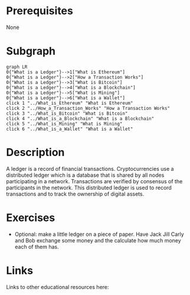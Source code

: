 # Prerequisites
None

# Subgraph

```mermaid
graph LR
0{"What is a Ledger"}-->1["What is Ethereum"]
0{"What is a Ledger"}-->2["How a Transaction Works"]
0{"What is a Ledger"}-->3["What is Bitcoin"]
0{"What is a Ledger"}-->4["What is a Blockchain"]
0{"What is a Ledger"}-->5["What is Mining"]
0{"What is a Ledger"}-->6["What is a Wallet"]
click 1 "../What_is_Ethereum" "What is Ethereum"
click 2 "../How_a_Transaction_Works" "How a Transaction Works"
click 3 "../What_is_Bitcoin" "What is Bitcoin"
click 4 "../What_is_a_Blockchain" "What is a Blockchain"
click 5 "../What_is_Mining" "What is Mining"
click 6 "../What_is_a_Wallet" "What is a Wallet"
```



# Description
A ledger is a record of financial transactions. Cryptocurrencies use a distributed ledger which is a database that is shared by all nodes participating in a network. Transactions are verified by consensus of the participants in the network. This distributed ledger is used to record transactions and to track the ownership of digital assets.

# Exercises
- Optional: make a little ledger on a piece of paper. Have Jack Jill Carly and Bob exchange some money and the calculate how much money each of them has.

# Links
Links to other educational resources here: